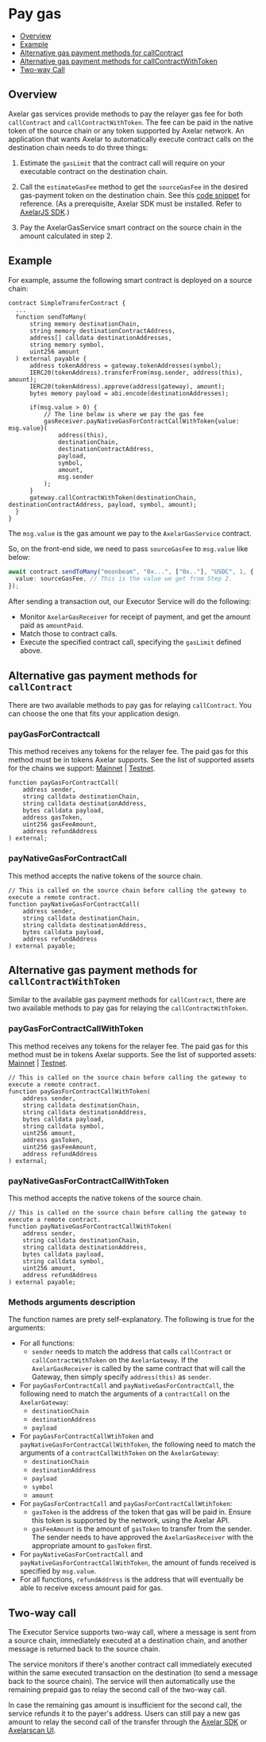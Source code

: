 # Pay gas

* [Overview](/dev/gas-services/pay-gas#overview)
* [Example](/dev/gas-services/pay-gas#example)
* [Alternative gas payment methods for callContract](/dev/gas-services/pay-gas#alternatives-for-paying-gas-for-callcontract)
* [Alternative gas payment methods for callContractWithToken](/dev/gas-services/pay-gas#alternatives-for-paying-gas-for-callcontractwithtoken)
* [Two-way Call](/dev/gas-services/pay-gas#two-way-call)
## Overview 
Axelar gas services provide methods to pay the relayer gas fee for both `callContract` and `callContractWithToken`. The fee can be paid in the native token of the source chain or any token supported by Axelar network. An application that wants Axelar to automatically execute contract calls on the destination chain needs to do three things:

1. Estimate the `gasLimit` that the contract call will require on your executable contract on the destination chain.

2. Call the `estimateGasFee` method to get the `sourceGasFee` in the desired gas-payment token on the destination chain. See this [code snippet](/dev/axelarjs-sdk/axelar-query-api#estimategasfee) for reference. (As a prerequisite, Axelar SDK must be installed. Refer to [AxelarJS SDK](/dev/axelarjs-sdk/intro).)

3. Pay the AxelarGasService smart contract on the source chain in the amount calculated in step 2.

## Example
For example, assume the following smart contract is deployed on a source chain:

```solidity
contract SimpleTransferContract {
  ...
  function sendToMany(
      string memory destinationChain,
      string memory destinationContractAddress,
      address[] calldata destinationAddresses,
      string memory symbol,
      uint256 amount
  ) external payable {
      address tokenAddress = gateway.tokenAddresses(symbol);
      IERC20(tokenAddress).transferFrom(msg.sender, address(this), amount);
      IERC20(tokenAddress).approve(address(gateway), amount);
      bytes memory payload = abi.encode(destinationAddresses);

      if(msg.value > 0) {
          // The line below is where we pay the gas fee
          gasReceiver.payNativeGasForContractCallWithToken{value: msg.value}(
              address(this),
              destinationChain,
              destinationContractAddress,
              payload,
              symbol,
              amount,
              msg.sender
          );
      }
      gateway.callContractWithToken(destinationChain, destinationContractAddress, payload, symbol, amount);
  }
}
```

The `msg.value` is the gas amount we pay to the `AxelarGasService` contract.

So, on the front-end side, we need to pass `sourceGasFee` to `msg.value` like below:

```ts
await contract.sendToMany("moonbeam", "0x...", ["0x.."], "USDC", 1, {
  value: sourceGasFee, // This is the value we get from Step 2.
});
```

After sending a transaction out, our Executor Service will do the following:

- Monitor `AxelarGasReceiver` for receipt of payment, and get the amount paid as `amountPaid`.
- Match those to contract calls.
- Execute the specified contract call, specifying the `gasLimit` defined above.

## Alternative gas payment methods for `callContract`
There are two available methods to pay gas for relaying `callContract`. You can choose the one that fits your application design.

### payGasForContractcall
This method receives any tokens for the relayer fee. The paid gas for this method must be in tokens Axelar supports. See the list of supported assets for the chains we support: [Mainnet](../build/contract-addresses/mainnet) | [Testnet](../build/contract-addresses/testnet).

```solidity
function payGasForContractCall(
    address sender,
    string calldata destinationChain,
    string calldata destinationAddress,
    bytes calldata payload,
    address gasToken,
    uint256 gasFeeAmount,
    address refundAddress
) external;
```

### payNativeGasForContractCall
This method accepts the native tokens of the source chain.

```solidity
// This is called on the source chain before calling the gateway to execute a remote contract.
function payNativeGasForContractCall(
    address sender,
    string calldata destinationChain,
    string calldata destinationAddress,
    bytes calldata payload,
    address refundAddress
) external payable;
```

## Alternative gas payment methods for `callContractWithToken`
Similar to the available gas payment methods for `callContract`, there are two available methods to pay gas for relaying the `callContractWithToken`.

### payGasForContractCallWithToken
This method receives any tokens for the relayer fee. The paid gas for this method must be in tokens Axelar supports. See the list of supported assets: [Mainnet](../build/contract-addresses/mainnet) | [Testnet](../build/contract-addresses/testnet).

```solidity
// This is called on the source chain before calling the gateway to execute a remote contract.
function payGasForContractCallWithToken(
    address sender,
    string calldata destinationChain,
    string calldata destinationAddress,
    bytes calldata payload,
    string calldata symbol,
    uint256 amount,
    address gasToken,
    uint256 gasFeeAmount,
    address refundAddress
) external;
```

### payNativeGasForContractCallWithToken
This method accepts the native tokens of the source chain.

```solidity
// This is called on the source chain before calling the gateway to execute a remote contract.
function payNativeGasForContractCallWithToken(
    address sender,
    string calldata destinationChain,
    string calldata destinationAddress,
    bytes calldata payload,
    string calldata symbol,
    uint256 amount,
    address refundAddress
) external payable;
```

### Methods arguments description
The function names are prety self-explanatory. The following is true for the arguments:

- For all functions:
  - `sender` needs to match the address that calls `callContract` or `callContractWithToken` on the `AxelarGateway`. If the `AxelarGasReceiver` is called by the same contract that will call the Gateway, then simply specify `address(this)` as `sender`.
- For `payGasForContractCall` and `payNativeGasForContractCall`, the following need to match the arguments of a `contractCall` on the `AxelarGateway`:
  - `destinationChain`
  - `destinationAddress`
  - `payload`
- For `payGasForContractCallWtihToken` and `payNativeGasForContractCallWithToken`, the following need to match the arguments of a `contractCallWithToken` on the `AxelarGateway`:
  - `destinationChain`
  - `destinationAddress`
  - `payload`
  - `symbol`
  - `amount`
- For `payGasForContractCall` and `payGasForContractCallWtihToken`:
  - `gasToken` is the address of the token that gas will be paid in. Ensure this token is supported by the network, using the Axelar API.
  - `gasFeeAmount` is the amount of `gasToken` to transfer from the sender. The sender needs to have approved the `AxelarGasReceiver` with the appropriate amount to `gasToken` first.
- For `payNativeGasForContractCall` and `payNativeGasForContractCallWithToken`, the amount of funds received is specified by `msg.value`.
- For all functions, `refundAddress` is the address that will eventually be able to receive excess amount paid for gas.

## Two-way call
The Executor Service supports two-way call, where a message is sent from a source chain, immediately executed at a destination chain, and another message is returned back to the source chain.

The service monitors if there's another contract call immediately executed within the same executed transaction on the destination (to send a message back to the source chain). The service will then automatically use the remaining prepaid gas to relay the second call of the two-way call. 

In case the remaining gas amount is insufficient for the second call, the service refunds it to the payer's address. Users can still pay a new gas amount to relay the second call of the transfer through the [Axelar SDK](/dev/axelarjs-sdk/tx-status-query-recovery#2-increase-gas-payment) or [Axelarscan UI](/dev/monitor-recover/recovery#increase-gas-payment-to-the-gas-receiver-on-the-source-chain).